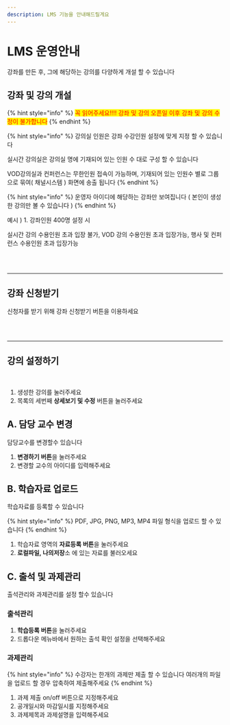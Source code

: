 ```yaml
---
description: LMS 기능을 안내해드릴게요
---
```


# LMS 운영안내

강좌를 만든 후, 그에 해당하는 강의를 다양하게 개설 할 수 있습니다&#x20;

## 강좌 및 강의 개설

{% hint style="info" %}
<mark style="color:red;">꼭 읽어주세요!!!! 강좌 및 강의 오픈일 이후 강좌 및 강의 수정이 불가합니다</mark>&#x20;
{% endhint %}

{% hint style="info" %}
강의실 인원은 강좌 수강인원 설정에 맞게 지정 할 수 있습니다&#x20;

실시간 강의실은 강의실 명에 기재되어 있는 인원 수 대로 구성 할 수 있습니다&#x20;

VOD강의실과 컨퍼런스는 무한인원 접속이 가능하며, 기재되어 있는  인원수 별로 그룹으로 묶여( 채널시스템 ) 화면에 송출 됩니다&#x20;
{% endhint %}

{% hint style="info" %}
운영자 아이디에 해당하는 강좌만 보여집니다 ( 본인이 생성한 강의만 볼 수 있습니다 )
{% endhint %}

예시 )  1. 강좌인원 400명 설정 시&#x20;

실시간 강의 수용인원 초과 입장 불가, VOD 강의 수용인원 초과 입장가능, 행사 및 컨퍼런스 수용인원 초과  입장가능

<figure><img src="../../../.gitbook/assets/스크린샷-2023-11-30-오전-11.11.50.png" alt=""><figcaption></figcaption></figure>

##

***

## 강좌 신청받기&#x20;

신청자를 받기 위해 강좌 신청받기 버튼을 이용하세요&#x20;

<figure><img src="../../../.gitbook/assets/스크린샷 2023-11-30 오후 2.20.33 복사.png" alt=""><figcaption></figcaption></figure>

##

***

## 강의 설정하기

<figure><img src="../../../.gitbook/assets/스크린샷 2023-11-30 오후 2.19.23.png" alt=""><figcaption></figcaption></figure>

1. 생성한 강의를 눌러주세요&#x20;
2. 목록의 세번째 **상세보기 및 수정** 버튼을 눌러주세요 &#x20;



## A. 담당 교수 변경

담당교수를 변경할수 있습니다&#x20;

1. **변경하기 버튼**을 눌러주세요&#x20;
2. 변경할 교수의 아이디를 입력해주세요&#x20;

## B. 학습자료 업로드

학습자료를 등록할 수 있습니다&#x20;

{% hint style="info" %}
PDF, JPG, PNG, MP3, MP4 파일 형식을 업로드 할 수 있습니다&#x20;
{% endhint %}

1. 학습자료 영역의 **자료등록 버튼**을 눌러주세요&#x20;
2. **로컬파일, 나의저장**소 에 있는 자료를 불러오세요&#x20;

## C. 출석 및 과제관리&#x20;

출석관리와 과제관리를 설정 할수 있습니다

### 출석관리 &#x20;

1. **학습등록 버튼**을 눌러주세요&#x20;
2. 드롭다운 메뉴바에서 원하는 출석 확인 설정을 선택해주세요&#x20;

### 과제관리

{% hint style="info" %}
수강자는 한개의 과제만 제출 할 수 있습니다 여러개의 파일을 업로드 할 경우 압축하여 제출해주세요&#x20;
{% endhint %}

1. 과제 제출 on/off 버튼으로 지정해주세요 &#x20;
2. 공개일시와 마감일시를 지정해주세요&#x20;
3. 과제제목과 과제설명을 입력해주세요&#x20;
